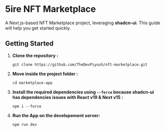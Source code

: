 # 5ire NFT Marketplace

A Next.js-based NFT Marketplace project, leveraging **shadcn-ui**. This guide will help you get started quickly.

## Getting Started

1. **Clone the repository :**
   ```
   git clone https://github.com/TheDevPiyush/nft-marketplace.git
   ```
2. **Move inside the project folder :**
   ```
   cd marketplace-app
   ```
3. **Install the required dependencies using ```--force``` because shadcn-ui has dependencies issues with React v19 & Next v15 :**
   ```
   npm i --force
   ```
4. **Run the App on the developement server:**
   ```
   npm run dev
   ```

